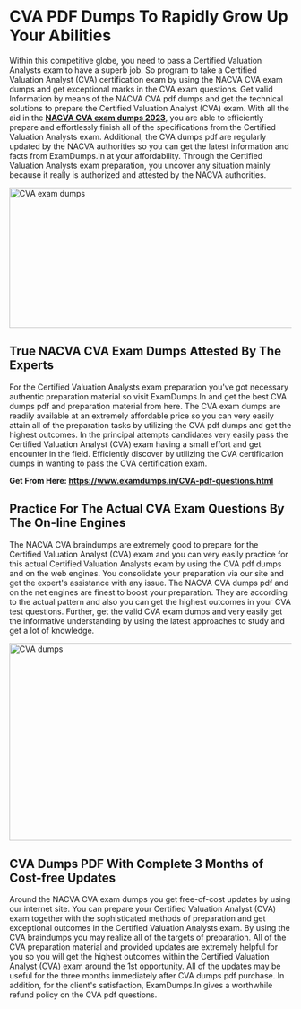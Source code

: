 <h1><strong>CVA PDF Dumps To Rapidly Grow Up Your Abilities</strong></h1>
<p>Within this competitive globe, you need to pass a Certified Valuation Analysts exam to have a superb job. So program to take a Certified Valuation Analyst (CVA) certification exam by using the NACVA CVA exam dumps and get exceptional marks in the CVA exam questions. Get valid Information by means of the NACVA CVA pdf dumps and get the technical solutions to prepare the Certified Valuation Analyst (CVA) exam. With all the aid in the <strong><a href="https://www.examdumps.in/CVA-pdf-questions.html">NACVA CVA exam dumps 2023</a></strong>, you are able to efficiently prepare and effortlessly finish all of the specifications from the Certified Valuation Analysts exam. Additional, the CVA dumps pdf are regularly updated by the NACVA authorities so you can get the latest information and facts from ExamDumps.In at your affordability. Through the Certified Valuation Analysts exam preparation, you uncover any situation mainly because it really is authorized and attested by the NACVA authorities.</p>
<p><img src="https://i.ibb.co/zxJwW90/Copy-of-Online-Classes-Twitter-header-post-Made-with-Poster-My-Wall-1.png" alt="CVA exam dumps" width="750" height="250" /></p>
<h2><strong>True NACVA CVA Exam Dumps Attested By The Experts</strong></h2>
<p>For the Certified Valuation Analysts exam preparation you've got necessary authentic preparation material so visit ExamDumps.In and get the best CVA dumps pdf and preparation material from here. The CVA exam dumps are readily available at an extremely affordable price so you can very easily attain all of the preparation tasks by utilizing the CVA pdf dumps and get the highest outcomes. In the principal attempts candidates very easily pass the Certified Valuation Analyst (CVA) exam having a small effort and get encounter in the field. Efficiently discover by utilizing the CVA certification dumps in wanting to pass the CVA certification exam.</p>
<p><strong>Get From Here:&nbsp;<a href="https://www.examdumps.in/CVA-pdf-questions.html">https://www.examdumps.in/CVA-pdf-questions.html</a></strong></p>
<h2><strong>Practice For The Actual CVA Exam Questions By The On-line Engines</strong></h2>
<p>The NACVA CVA braindumps are extremely good to prepare for the Certified Valuation Analyst (CVA) exam and you can very easily practice for this actual Certified Valuation Analysts exam by using the CVA pdf dumps and on the web engines. You consolidate your preparation via our site and get the expert's assistance with any issue. The NACVA CVA dumps pdf and on the net engines are finest to boost your preparation. They are according to the actual pattern and also you can get the highest outcomes in your CVA test questions. Further, get the valid CVA exam dumps and very easily get the informative understanding by using the latest approaches to study and get a lot of knowledge.</p>
<p><a href="https://www.examdumps.in/CVA-pdf-questions.html"><img src="https://i.ibb.co/QkNtdwY/Copy-of-Zoom-Online-Classes-Facebook-Share-Po-Made-with-Poster-My-Wall-1.jpg" alt="CVA dumps" width="670" height="352" /></a></p>
<h2><strong>CVA Dumps PDF With Complete 3 Months of Cost-free Updates</strong></h2>
<p>Around the NACVA CVA exam dumps you get free-of-cost updates by using our internet site. You can prepare your Certified Valuation Analyst (CVA) exam together with the sophisticated methods of preparation and get exceptional outcomes in the Certified Valuation Analysts exam. By using the CVA braindumps you may realize all of the targets of preparation. All of the CVA preparation material and provided updates are extremely helpful for you so you will get the highest outcomes within the Certified Valuation Analyst (CVA) exam around the 1st opportunity. All of the updates may be useful for the three months immediately after CVA dumps pdf purchase. In addition, for the client's satisfaction, ExamDumps.In gives a worthwhile refund policy on the CVA pdf questions.</p>
